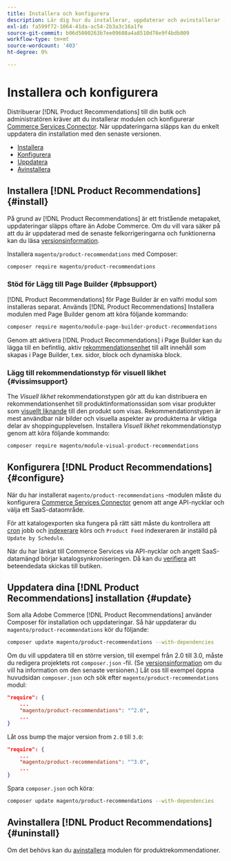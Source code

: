 ```yaml
---
title: Installera och konfigurera
description: Lär dig hur du installerar, uppdaterar och avinstallerar [!DNL Product Recommendations].
exl-id: fa599f72-1064-41da-ac54-2b3a3c16a1fe
source-git-commit: b06d5000263b7ee09608a4a8510d76e9f4bdb809
workflow-type: tm+mt
source-wordcount: '403'
ht-degree: 0%

---
```


# Installera och konfigurera

Distribuerar [!DNL Product Recommendations] till din butik och administratören kräver att du installerar modulen och konfigurerar [Commerce Services Connector](../landing/saas.md). När uppdateringarna släpps kan du enkelt uppdatera din installation med den senaste versionen.

- [Installera](#install)
- [Konfigurera](#configure)
- [Uppdatera](#update)
- [Avinstallera](#uninstall)

## Installera [!DNL Product Recommendations] {#install}

På grund av [!DNL Product Recommendations] är ett fristående metapaket, uppdateringar släpps oftare än Adobe Commerce. Om du vill vara säker på att du är uppdaterad med de senaste felkorrigeringarna och funktionerna kan du läsa [versionsinformation](release-notes.md).

Installera `magento/product-recommendations` med Composer:

```bash
composer require magento/product-recommendations
```

### Stöd för Lägg till Page Builder {#pbsupport}

[!DNL Product Recommendations] för Page Builder är en valfri modul som installeras separat. Används [!DNL Product Recommendations] Installera modulen med Page Builder genom att köra följande kommando:

```bash
composer require magento/module-page-builder-product-recommendations
```

Genom att aktivera [!DNL Product Recommendations] i Page Builder kan du lägga till en befintlig, aktiv [rekommendationsenhet](https://docs.magento.com/user-guide/cms/page-builder-add-recommendations.html) till allt innehåll som skapas i Page Builder, t.ex. sidor, block och dynamiska block.

### Lägg till rekommendationstyp för visuell likhet {#vissimsupport}

The _Visuell likhet_ rekommendationstypen gör att du kan distribuera en rekommendationsenhet till produktinformationssidan som visar produkter som [visuellt liknande](type.md#visualsim) till den produkt som visas. Rekommendationstypen är mest användbar när bilder och visuella aspekter av produkterna är viktiga delar av shoppingupplevelsen. Installera _Visuell likhet_ rekommendationstyp genom att köra följande kommando:

```bash
composer require magento/module-visual-product-recommendations
```

## Konfigurera [!DNL Product Recommendations] {#configure}

När du har installerat `magento/product-recommendations` -modulen måste du konfigurera [Commerce Services Connector](https://docs.magento.com/user-guide/configuration/services/saas.html) genom att ange API-nycklar och välja ett SaaS-dataområde.

För att katalogexporten ska fungera på rätt sätt måste du kontrollera att [cron](https://devdocs.magento.com/guides/v2.4/config-guide/cli/config-cli-subcommands-cron.html) jobb och [indexerare](https://devdocs.magento.com/guides/v2.4/config-guide/cli/config-cli-subcommands-index.html) körs och `Product Feed` indexeraren är inställd på `Update by Schedule`.

När du har länkat till Commerce Services via API-nycklar och angett SaaS-datamängd börjar katalogsynkroniseringen. Då kan du [verifiera](verify.md) att beteendedata skickas till butiken.

## Uppdatera dina [!DNL Product Recommendations] installation {#update}

Som alla Adobe Commerce [!DNL Product Recommendations] använder Composer för installation och uppdateringar. Så här uppdaterar du `magento/product-recommendations` kör du följande:

```bash
composer update magento/product-recommendations --with-dependencies
```

Om du vill uppdatera till en större version, till exempel från 2.0 till 3.0, måste du redigera projektets rot `composer.json` -fil. (Se [versionsinformation](release-notes.md) om du vill ha information om den senaste versionen.) Låt oss till exempel öppna huvudsidan `composer.json` och sök efter `magento/product-recommendations` modul:

```json
"require": {
    ...
    "magento/product-recommendations": "^2.0",
    ...
}
```

Låt oss bump the major version from `2.0` till `3.0`:

```json
"require": {
    ...
    "magento/product-recommendations": "^3.0",
    ...
}
```

Spara `composer.json` och köra:

```bash
composer update magento/product-recommendations --with-dependencies
```

## Avinstallera [!DNL Product Recommendations] {#uninstall}

Om det behövs kan du [avinstallera](https://devdocs.magento.com/guides/v2.4/install-gde/install/cli/install-cli-uninstall-mods.html) modulen för produktrekommendationer.
